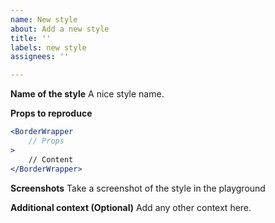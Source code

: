 ```yaml
---
name: New style
about: Add a new style
title: ''
labels: new style
assignees: ''

---
```


**Name of the style**
A nice style name.

**Props to reproduce**

```jsx
<BorderWrapper
	// Props
>
	// Content
</BorderWrapper>
```

**Screenshots**
Take a screenshot of the style in the playground

**Additional context (Optional)**
Add any other context here.
